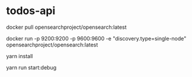 # todos-api

docker pull opensearchproject/opensearch:latest

docker run -p 9200:9200 -p 9600:9600 -e "discovery.type=single-node" opensearchproject/opensearch:latest

yarn install

yarn run start:debug

